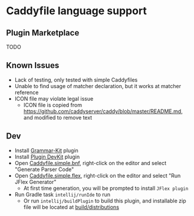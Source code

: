 # Caddyfile language support

## Plugin Marketplace

TODO

## Known Issues

- Lack of testing, only tested with simple Caddyfiles
- Unable to find usage of matcher declaration, but it works at matcher reference
- ICON file may violate legal issue
    - ICON file is copied from https://github.com/caddyserver/caddy/blob/master/README.md, and modified to remove text

## Dev

- Install [Grammar-Kit](https://plugins.jetbrains.com/plugin/6606-grammar-kit) plugin
- Install [Plugin DevKit](https://plugins.jetbrains.com/plugin/22851-plugin-devkit) plugin
- Open [Caddyfile.simple.bnf](src/main/kotlin/cc/allape/caddyfile/Caddyfile.simple.bnf),
  right-click on the editor and select "Generate Parser Code"
- Open [Caddyfile.simple.flex](src/main/kotlin/cc/allape/caddyfile/Caddyfile.simple.flex),
  right-click on the editor and select "Run JFlex Generator"
    - At first time generation, you will be prompted to install `JFlex plugin`
- Run Gradle task `intellij/runIde` to run
    - Or run `intellij/buildPlugin` to build this plugin, and installable zip file will be located
      at [build/distributions](build/distributions)
